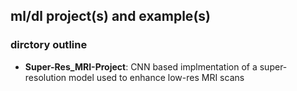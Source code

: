 ## ml/dl project(s) and example(s)


### dirctory outline ###
- **Super-Res_MRI-Project**: CNN based implmentation of a super-resolution model used to enhance low-res MRI scans
  
 


